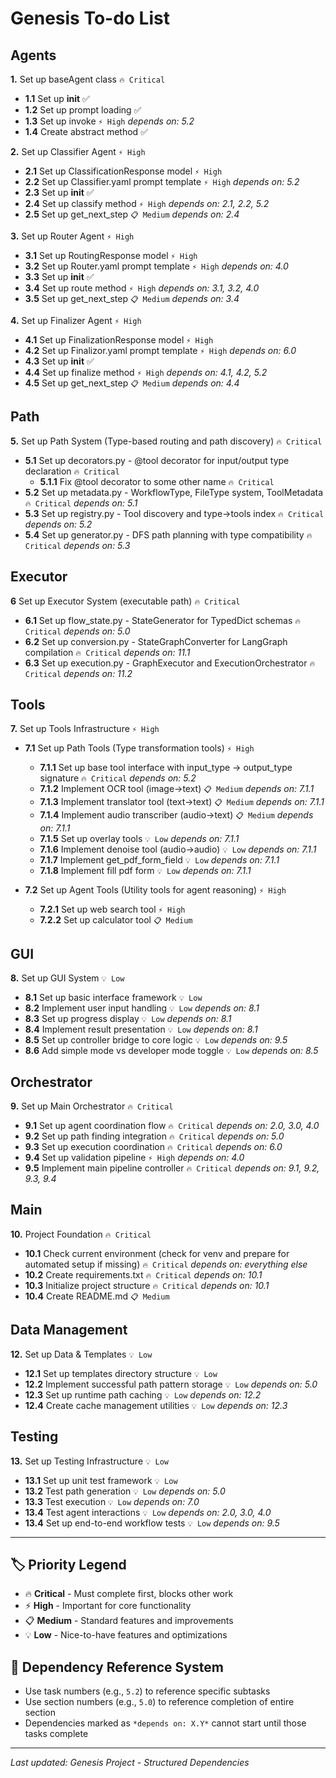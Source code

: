 # Genesis To-do List

## Agents
**1.** Set up baseAgent class `🔥 Critical`
- **1.1** Set up __init__ ✅
- **1.2** Set up prompt loading ✅
- **1.3** Set up invoke `⚡ High` *depends on: 5.2*
- **1.4** Create abstract method ✅

**2.** Set up Classifier Agent `⚡ High`
- **2.1** Set up ClassificationResponse model `⚡ High`
- **2.2** Set up Classifier.yaml prompt template `⚡ High` *depends on: 5.2*
- **2.3** Set up __init__ ✅
- **2.4** Set up classify method `⚡ High` *depends on: 2.1, 2.2, 5.2*
- **2.5** Set up get_next_step `📋 Medium` *depends on: 2.4*

**3.** Set up Router Agent `⚡ High`
- **3.1** Set up RoutingResponse model `⚡ High`
- **3.2** Set up Router.yaml prompt template `⚡ High` *depends on: 4.0*
- **3.3** Set up __init__ ✅
- **3.4** Set up route method `⚡ High` *depends on: 3.1, 3.2, 4.0*
- **3.5** Set up get_next_step `📋 Medium` *depends on: 3.4*

**4.** Set up Finalizer Agent `⚡ High`
- **4.1** Set up FinalizationResponse model `⚡ High`
- **4.2** Set up Finalizor.yaml prompt template `⚡ High` *depends on: 6.0*
- **4.3** Set up __init__ ✅
- **4.4** Set up finalize method `⚡ High` *depends on: 4.1, 4.2, 5.2*
- **4.5** Set up get_next_step `📋 Medium` *depends on: 4.4*

## Path
**5.** Set up Path System (Type-based routing and path discovery) `🔥 Critical`
- **5.1** Set up decorators.py - @tool decorator for input/output type declaration `🔥 Critical`
    - **5.1.1** Fix @tool decorator to some other name `🔥 Critical`
- **5.2** Set up metadata.py - WorkflowType, FileType system, ToolMetadata `🔥 Critical` *depends on: 5.1*
- **5.3** Set up registry.py - Tool discovery and type→tools index `🔥 Critical` *depends on: 5.2*
- **5.4** Set up generator.py - DFS path planning with type compatibility `🔥 Critical` *depends on: 5.3*

## Executor
**6** Set up Executor System (executable path) `🔥 Critical`
- **6.1** Set up flow_state.py - StateGenerator for TypedDict schemas `🔥 Critical` *depends on: 5.0*
- **6.2** Set up conversion.py - StateGraphConverter for LangGraph compilation `🔥 Critical` *depends on: 11.1*
- **6.3** Set up execution.py - GraphExecutor and ExecutionOrchestrator `🔥 Critical` *depends on: 11.2*

## Tools
**7.** Set up Tools Infrastructure `⚡ High`
- **7.1** Set up Path Tools (Type transformation tools) `⚡ High`
  - **7.1.1** Set up base tool interface with input_type → output_type signature `🔥 Critical` *depends on: 5.2*
  - **7.1.2** Implement OCR tool (image→text) `📋 Medium` *depends on: 7.1.1*
  - **7.1.3** Implement translator tool (text→text) `📋 Medium` *depends on: 7.1.1*
  - **7.1.4** Implement audio transcriber (audio→text) `📋 Medium` *depends on: 7.1.1*
  - **7.1.5** Set up overlay tools `💡 Low` *depends on: 7.1.1*
  - **7.1.6** Implement denoise tool (audio→audio) `💡 Low` *depends on: 7.1.1*
  - **7.1.7** Implement get_pdf_form_field `💡 Low` *depends on: 7.1.1*
  - **7.1.8** Implement fill pdf form `💡 Low` *depends on: 7.1.1*

- **7.2** Set up Agent Tools (Utility tools for agent reasoning) `⚡ High`
  - **7.2.1** Set up web search tool `⚡ High`
  - **7.2.2** Set up calculator tool `📋 Medium`

## GUI
**8.** Set up GUI System `💡 Low`
- **8.1** Set up basic interface framework `💡 Low`
- **8.2** Implement user input handling `💡 Low` *depends on: 8.1*
- **8.3** Set up progress display `💡 Low` *depends on: 8.1*
- **8.4** Implement result presentation `💡 Low` *depends on: 8.1*
- **8.5** Set up controller bridge to core logic `💡 Low` *depends on: 9.5*
- **8.6** Add simple mode vs developer mode toggle `💡 Low` *depends on: 8.5*

## Orchestrator
**9.** Set up Main Orchestrator `🔥 Critical`
- **9.1** Set up agent coordination flow `🔥 Critical` *depends on: 2.0, 3.0, 4.0*
- **9.2** Set up path finding integration `🔥 Critical` *depends on: 5.0*
- **9.3** Set up execution coordination `🔥 Critical` *depends on: 6.0*
- **9.4** Set up validation pipeline `⚡ High` *depends on: 4.0*
- **9.5** Implement main pipeline controller `🔥 Critical` *depends on: 9.1, 9.2, 9.3, 9.4*

## Main
**10.** Project Foundation `🔥 Critical`
- **10.1** Check current environment (check for venv and prepare for automated setup if missing) `🔥 Critical` *depends on: everything else*
- **10.2** Create requirements.txt `🔥 Critical` *depends on: 10.1*
- **10.3** Initialize project structure `🔥 Critical` *depends on: 10.1*
- **10.4** Create README.md `📋 Medium`

## Data Management
**12.** Set up Data & Templates `💡 Low`
- **12.1** Set up templates directory structure `💡 Low`
- **12.2** Implement successful path pattern storage `💡 Low` *depends on: 5.0*
- **12.3** Set up runtime path caching `💡 Low` *depends on: 12.2*
- **12.4** Create cache management utilities `💡 Low` *depends on: 12.3*

## Testing
**13.** Set up Testing Infrastructure `💡 Low`
- **13.1** Set up unit test framework `💡 Low`
- **13.2** Test path generation `💡 Low` *depends on: 5.0*
- **13.3** Test execution `💡 Low` *depends on: 7.0*
- **13.4** Test agent interactions `💡 Low` *depends on: 2.0, 3.0, 4.0*
- **13.4** Set up end-to-end workflow tests `💡 Low` *depends on: 9.5*

---

## 🏷️ Priority Legend
- 🔥 **Critical** - Must complete first, blocks other work
- ⚡ **High** - Important for core functionality
- 📋 **Medium** - Standard features and improvements  
- 💡 **Low** - Nice-to-have features and optimizations

## 🔗 Dependency Reference System
- Use task numbers (e.g., `5.2`) to reference specific subtasks
- Use section numbers (e.g., `5.0`) to reference completion of entire section
- Dependencies marked as `*depends on: X.Y*` cannot start until those tasks complete

---
*Last updated: Genesis Project - Structured Dependencies*